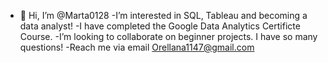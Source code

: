 - 👋 Hi, I’m @Marta0128
-I’m interested in SQL, Tableau and becoming a data analyst!
-I have completed the Google Data Analytics Certificte Course. 
-I’m looking to collaborate on beginner projects. I have so many questions!
-Reach me via email Orellana1147@gmail.com

<!---
Marta0128/Marta0128 is a ✨ special ✨ repository because its `README.md` (this file) appears on your GitHub profile.
You can click the Preview link to take a look at your changes.
--->
